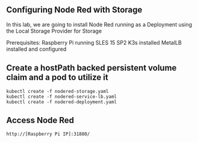 ## Configuring Node Red with Storage

In this lab, we are going to install Node Red running as a Deployment using the Local Storage Provider for Storage

Prerequisites:
     Raspberry Pi running SLES 15 SP2
     K3s installed
     MetalLB installed and configured


## Create a hostPath backed persistent volume claim and a pod to utilize it


    kubectl create -f nodered-storage.yaml
    kubectl create -f nodered-service-lb.yaml
    kubectl create -f nodered-deployment.yaml


## Access Node Red

    http://[Raspberry Pi IP]:31880/
